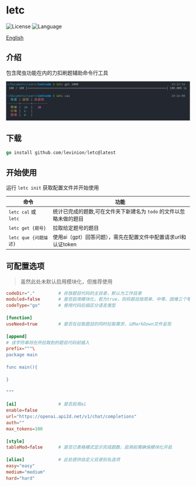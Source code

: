 # letc

![License](https://img.shields.io/badge/license-MIT-orange)
![Language](https://img.shields.io/badge/language-go-brightgreen)

[English](README_EN.md)

## 介绍
包含爬虫功能在内的力扣刷题辅助命令行工具

![演示](doc/show.jpg)

## 下载
```go
go install github.com/levinion/letc@latest
```

## 开始使用

运行 `letc init` 获取配置文件并开始使用

|命令|功能|
|----|----|
|`letc cal` 或 `letc`|统计已完成的题数,可在文件夹下新建名为 `todo` 的文件以忽略未做的题目|
|`letc get {题号}`|拉取给定题号的题目|
|`letc que {问题描述}`|使用ai（gpt）回答问题），需先在配置文件中配置请求url和认证token|

## 可配置选项

> 虽然此处未默认启用模块化，但推荐使用

```toml
codeDir="."         # 存放题目代码的主目录，默认为工作目录
moduled=false       # 是否启用模块化，若为true，则将题目按简单、中等、困难三个等级分类
codeType="go"       # 使用代码后缀区分语言类型

[function]
useNeed=true        # 是否在拉取题目的同时拉取需求，以MarkDown文件呈现

[append]
# 该字符串将在所拉取到的题目代码前插入
prefix="""\         
package main

func main(){

}

"""

[ai]                # 是否启用ai
enable=false
url="https://openai.api2d.net/v1/chat/completions"
auth=""
max_tokens=100

[style]
tableMod=false      # 是否已表格模式显示完成题数，启用前需确保模块化开启

[alias]             # 此处提供自定义目录别名选项
easy="easy"
medium="medium"
hard="hard"
```
